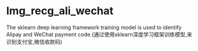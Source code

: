 # Img_recg_ali_wechat
The sklearn deep learning framework training model is used to identify Alipay and WeChat payment code.(通过使用sklearn深度学习框架训练模型,来识别支付宝,微信收款码)
